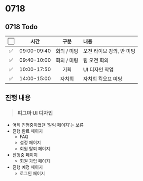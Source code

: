 # 0718
## 0718 Todo
|⬜|시간|구분|내용|
|:----:|:----:|:----:|:----|
|✅|09:00-09:40|회의 / 미팅|오전 라이브 강의, 반 미팅|
|✅|09:40-10:00|회의 / 미팅|팀 오전 회의|
|✅|10:00-17:50|기획|UI 디자인 작업|
|✅|14:00-15:00|자치회|자치회 킥오프 미팅|

## 진행 내용
> ### 피그마 UI 디자인
- 어제 진행중이었던 '알림 페이지'는 보류
- 진행 완료 페이지
    - FAQ
    - 설정 페이지
    - 회원 탈퇴 페이지
- 진행중 페이지
    - 회원 가입 페이지
- 진행 예정 페이지
    - 로그인 페이지